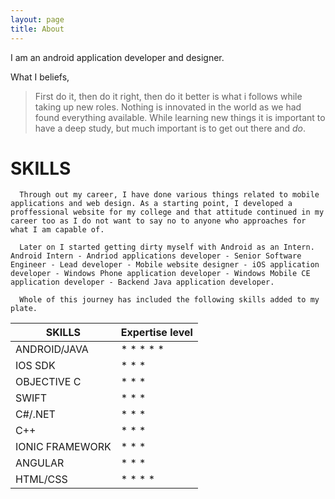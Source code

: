 ```yaml
---
layout: page
title: About
---
```

<!--<div class="profile_kartik"></div>

<style type="text/css">
.profile_kartik {
  top: 50px;
  width: 200px;
  height: 200px;
  position: absolute;
  background-image: url('/about/kartik_profile_pic.jpg');
  background-size: cover;
  display: block;
  border-radius: 100px;
  -webkit-border-radius: 100px;
  -moz-border-radius: 100px;
  border-radius: 99em;
  border: 5px solid #eee;
  box-shadow: 0 3px 2px rgba(0, 0, 0, 0.3);
}
</style>-->



I am an android application developer and designer. 

What I beliefs,

> First do it, then do it right, then do it better is what i follows while taking up new roles.
> Nothing is innovated in the world as we had found everything available.
> While learning new things it is important to have a deep study, but much important is to get out there and *do*.


# SKILLS

      Through out my career, I have done various things related to mobile applications and web design. As a starting point, I developed a proffessional website for my college and that attitude continued in my career too as I do not want to say no to anyone who approaches for what I am capable of. 
      
      Later on I started getting dirty myself with Android as an Intern. Android Intern - Andriod applications developer - Senior Software Engineer - Lead developer - Mobile website designer - iOS application developer - Windows Phone application developer - Windows Mobile CE application developer - Backend Java application developer.
      
      Whole of this journey has included the following skills added to my plate.
      
      
| SKILLS | Expertise level                    |
| ------------- | ------------------------------ |
| ANDROID/JAVA      | * * * * * |
| IOS SDK   | * * *      |
| OBJECTIVE C      | * * *  |
| SWIFT   | * * *      |
| C#/.NET      | * * *  |
| C++   | * * *      |
| IONIC FRAMEWORK      | * * *  |
| ANGULAR    | * * *      |
| HTML/CSS      | * * * *  |



